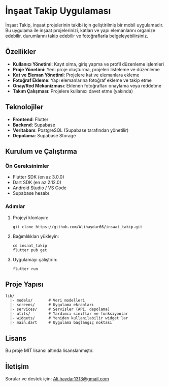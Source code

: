 # İnşaat Takip Uygulaması

İnşaat Takip, inşaat projelerinin takibi için geliştirilmiş bir mobil uygulamadır. Bu uygulama ile inşaat projelerinizi, katları ve yapı elemanlarını organize edebilir, durumlarını takip edebilir ve fotoğraflarla belgeleyebilirsiniz.

## Özellikler

- **Kullanıcı Yönetimi**: Kayıt olma, giriş yapma ve profil düzenleme işlemleri
- **Proje Yönetimi**: Yeni proje oluşturma, projeleri listeleme ve düzenleme
- **Kat ve Eleman Yönetimi**: Projelere kat ve elemanlara ekleme
- **Fotoğraf Ekleme**: Yapı elemanlarına fotoğraf ekleme ve takip etme
- **Onay/Red Mekanizması**: Eklenen fotoğrafları onaylama veya reddetme
- **Takım Çalışması**: Projelere kullanıcı davet etme (yakında)

## Teknolojiler

- **Frontend**: Flutter
- **Backend**: Supabase
- **Veritabanı**: PostgreSQL (Supabase tarafından yönetilir)
- **Depolama**: Supabase Storage

## Kurulum ve Çalıştırma

### Ön Gereksinimler

- Flutter SDK (en az 3.0.0)
- Dart SDK (en az 2.12.0)
- Android Studio / VS Code
- Supabase hesabı

### Adımlar

1. Projeyi klonlayın:
   ```
   git clone https://github.com/Alihaydar66/insaat_takip.git
   ```

2. Bağımlılıkları yükleyin:
   ```
   cd insaat_takip
   flutter pub get
   ```


3. Uygulamayı çalıştırın:
   ```
   flutter run
   ```

## Proje Yapısı

```
lib/
  |- models/       # Veri modelleri
  |- screens/      # Uygulama ekranları
  |- services/     # Servisler (API, depolama)
  |- utils/        # Yardımcı sınıflar ve fonksiyonlar
  |- widgets/      # Yeniden kullanılabilir widget'lar
  |- main.dart     # Uygulama başlangıç noktası
```

## Lisans

Bu proje MIT lisansı altında lisanslanmıştır.

## İletişim

Sorular ve destek için: Ali.haydar1313@gmail.com
